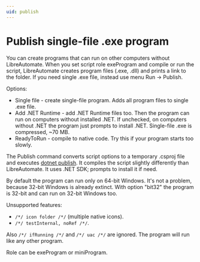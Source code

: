 ```yaml
---
uid: publish
---
```


# Publish single-file .exe program
You can create programs that can run on other computers without LibreAutomate. When you set script role exeProgram and compile or run the script, LibreAutomate creates program files (.exe, .dll) and prints a link to the folder. If you need single .exe file, instead use menu Run -> Publish.

Options:
- Single file - create single-file program. Adds all program files to single .exe file.
- Add .NET Runtime - add .NET Runtime files too. Then the program can run on computers without installed .NET. If unchecked, on computers without .NET the program just prompts to install .NET. Single-file .exe is compressed, ~70 MB.
- ReadyToRun - compile to native code. Try this if your program starts too slowly.

The Publish command converts script options to a temporary .csproj file and executes [dotnet publish](https://www.google.com/search?q=dotnet+publish). It compiles the script slightly differently than LibreAutomate. It uses .NET SDK; prompts to install it if need.

By default the program can run only on 64-bit Windows. It's not a problem, because 32-bit Windows is already extinct. With option "bit32" the program is 32-bit and can run on 32-bit Windows too.

Unsupported features:
- `/*/ icon folder /*/` (multiple native icons).
- `/*/ testInternal, noRef /*/`.

Also `/*/ ifRunning /*/` and  `/*/ uac /*/` are ignored. The program will run like any other program.

Role can be exeProgram or miniProgram.
